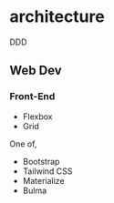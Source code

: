 # architecture
DDD


## Web Dev

### Front-End
* Flexbox
* Grid

One of, 
* Bootstrap
* Tailwind CSS
* Materialize
* Bulma


